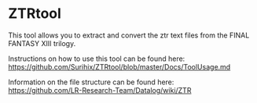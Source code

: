 # ZTRtool
This tool allows you to extract and convert the ztr text files from the FINAL FANTASY XIII trilogy.

Instructions on how to use this tool can be found here: 
<br>https://github.com/Surihix/ZTRtool/blob/master/Docs/ToolUsage.md

Information on the file structure can be found here:
<br>https://github.com/LR-Research-Team/Datalog/wiki/ZTR
